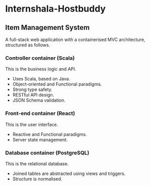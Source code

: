 # Internshala-Hostbuddy
## Item Management System

A full-stack web application with a containerised MVC architecture, structured as follows.

### Controller container (Scala)

This is the business logic and API.

* Uses Scala, based on Java.
* Object-oriented and Functional paradigms.
* Strong type safety.
* RESTful API design.
* JSON Schema validation.

### Front-end container (React)

This is the user interface.

* Reactive and Functional paradigms.
* Server state management.

### Database container (PostgreSQL)

This is the relational database.

* Joined tables are abstracted using views and triggers.
* Structure is normalised.
